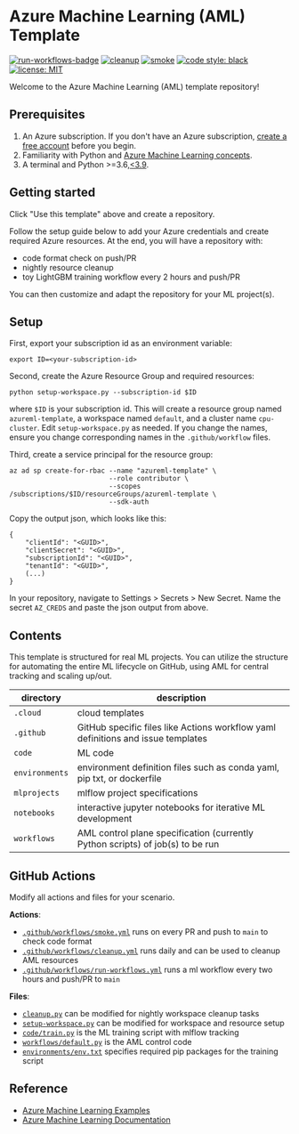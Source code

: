 # Azure Machine Learning (AML) Template

[![run-workflows-badge](https://github.com/Azure/azureml-template/workflows/run-workflows/badge.svg)](https://github.com/Azure/azureml-template/actions?query=workflow%3Arun-workflows)
[![cleanup](https://github.com/Azure/azureml-template/workflows/cleanup/badge.svg)](https://github.com/Azure/azureml-template/actions?query=workflow%3Acleanup)
[![smoke](https://github.com/Azure/azureml-template/workflows/smoke/badge.svg)](https://github.com/Azure/azureml-template/actions?query=workflow%3Asmoke)
[![code style: black](https://img.shields.io/badge/code%20style-black-000000.svg)](https://github.com/psf/black)
[![license: MIT](https://img.shields.io/badge/License-MIT-purple.svg)](LICENSE)

Welcome to the Azure Machine Learning (AML) template repository!

## Prerequisites

1. An Azure subscription. If you don't have an Azure subscription, [create a free account](https://aka.ms/AMLFree) before you begin.
2. Familiarity with Python and [Azure Machine Learning concepts](https://docs.microsoft.com/en-us/azure/machine-learning/concept-azure-machine-learning-architecture).
3. A terminal and Python >=3.6,[\<3.9](https://pypi.org/project/azureml-core).

## Getting started

Click "Use this template" above and create a repository.

Follow the setup guide below to add your Azure credentials and create required Azure resources. At the end, you will have a repository with:

- code format check on push/PR
- nightly resource cleanup
- toy LightGBM training workflow every 2 hours and push/PR

You can then customize and adapt the repository for your ML project(s).

## Setup

First, export your subscription id as an environment variable:

```console
export ID=<your-subscription-id>
```

Second, create the Azure Resource Group and required resources:

```console
python setup-workspace.py --subscription-id $ID
```

where `$ID` is your subscription id. This will create a resource group named `azureml-template`, a workspace named `default`, and a cluster name `cpu-cluster`. Edit `setup-workspace.py` as needed. If you change the names, ensure you change corresponding names in the `.github/workflow` files.

Third, create a service principal for the resource group:

```console
az ad sp create-for-rbac --name "azureml-template" \
                         --role contributor \
                         --scopes /subscriptions/$ID/resourceGroups/azureml-template \
                         --sdk-auth
```

Copy the output json, which looks like this:

```console
{
    "clientId": "<GUID>",
    "clientSecret": "<GUID>",
    "subscriptionId": "<GUID>",
    "tenantId": "<GUID>",
    (...)
}
```

In your repository, navigate to Settings > Secrets > New Secret. Name the secret `AZ_CREDS` and paste the json output from above.

## Contents

This template is structured for real ML projects. You can utilize the structure for automating the entire ML lifecycle on GitHub, using AML for central tracking and scaling up/out.

|directory|description|
|-|-|
|`.cloud`|cloud templates|
|`.github`|GitHub specific files like Actions workflow yaml definitions and issue templates|
|`code`|ML code|
|`environments`|environment definition files such as conda yaml, pip txt, or dockerfile|
|`mlprojects`|mlflow project specifications|
|`notebooks`|interactive jupyter notebooks for iterative ML development|
|`workflows`|AML control plane specification (currently Python scripts) of job(s) to be run|

## GitHub Actions

Modify all actions and files for your scenario.

**Actions**:

- [`.github/workflows/smoke.yml`](.github/workflows/smoke.yml) runs on every PR and push to `main` to check code format
- [`.github/workflows/cleanup.yml`](.github/workflows/cleanup.yml) runs daily and can be used to cleanup AML resources
- [`.github/workflows/run-workflows.yml`](.github/workflows/run-workflows.yml) runs a ml workflow every two hours and push/PR to `main`

**Files**:

- [`cleanup.py`](cleanup.py) can be modified for nightly workspace cleanup tasks
- [`setup-workspace.py`](setup-workspace.py) can be modified for workspace and resource setup
- [`code/train.py`](code/train.py) is the ML training script with mlflow tracking
- [`workflows/default.py`](workflows/default.py) is the AML control code
- [`environments/env.txt`](environments/env.txt) specifies required pip packages for the training script

## Reference

- [Azure Machine Learning Examples](https://github.com/Azure/azureml-examples)
- [Azure Machine Learning Documentation](https://docs.microsoft.com/azure/machine-learning)
